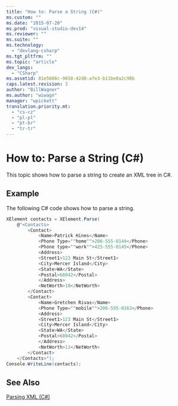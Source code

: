 ```yaml
---
title: "How to: Parse a String (C#)"
ms.custom: ""
ms.date: "2015-07-20"
ms.prod: "visual-studio-dev14"
ms.reviewer: ""
ms.suite: ""
ms.technology: 
  - "devlang-csharp"
ms.tgt_pltfrm: ""
ms.topic: "article"
dev_langs: 
  - "CSharp"
ms.assetid: 81e5686c-9658-42d8-a7e3-b11be0a2c98b
caps.latest.revision: 3
author: "BillWagner"
ms.author: "wiwagn"
manager: "wpickett"
translation.priority.mt: 
  - "cs-cz"
  - "pl-pl"
  - "pt-br"
  - "tr-tr"
---
```

# How to: Parse a String (C#)
This topic shows how to parse a string to create an XML tree in C#.  
  
## Example  
 The following C# code shows how to parse a string.  
  
```c#  
XElement contacts = XElement.Parse(  
    @"<Contacts>  
        <Contact>  
            <Name>Patrick Hines</Name>  
            <Phone Type=""home"">206-555-0144</Phone>  
            <Phone type=""work"">425-555-0145</Phone>  
            <Address>  
            <Street1>123 Main St</Street1>  
            <City>Mercer Island</City>  
            <State>WA</State>  
            <Postal>68042</Postal>  
            </Address>  
            <NetWorth>10</NetWorth>  
        </Contact>  
        <Contact>  
            <Name>Gretchen Rivas</Name>  
            <Phone Type=""mobile"">206-555-0163</Phone>  
            <Address>  
            <Street1>123 Main St</Street1>  
            <City>Mercer Island</City>  
            <State>WA</State>  
            <Postal>68042</Postal>  
            </Address>  
            <NetWorth>11</NetWorth>  
        </Contact>  
    </Contacts>");  
Console.WriteLine(contacts);  
```  
  
## See Also  
 [Parsing XML (C#)](../../../../csharp/programming-guide/concepts/linq/parsing-xml.md)
